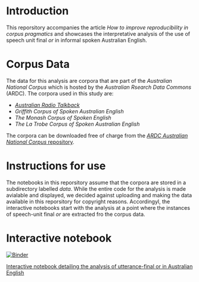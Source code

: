 # Introduction

This reporsitory accompanies the article *How to improve reproducibility in corpus pragmatics* and showcases the interpretative analysis of the use of speech unit final *or* in informal spoken Australian English. 

# Corpus Data

The data for this analysis are corpora that are part of the *Australian National Corpus* which is hosted by the *Australian Rsearch Data Commons* (ARDC). The corpora used in this study are:
 * [*Australian Radio Talkback*](https://researchdata.edu.au/australian-radio-talkback/2008?source=undefined)  
 * *Griffith Corpus of Spoken Australian English*  
 * *The Monash Corpus of Spoken English*  
 * *The La Trobe Corpus of Spoken Australian English*   

The corpora can be downloaded free of charge from the [*ARDC Australian National Corpus* repository](https://researchdata.edu.au/australian-national-corpus/2018).

# Instructions for use

The notebooks in this reporsitory assume that the corpora are stored in a subdirectory labelled *data*. While the entire code for the analysis is made avialable and displayed, we decided against uploading and making the data available in this reporsitory for copyright reasons. Accordingyl, the interactive notebooks start with the analysis at a point where the instances of speech-unit final *or* are extracted fro the corpus data.   

# Interactive notebook

[![Binder](https://mybinder.org/badge_logo.svg)](https://mybinder.org/v2/gh/MartinSchweinberger/IJCL_ReproducibilityInCorpusPragmatics/main?labpath=ufor_cb.ipynb)

[Interactive notebook detailing the analysis of utterance-final or in Australian English](https://mybinder.org/v2/gh/MartinSchweinberger/IJCL_ReproducibilityInCorpusPragmatics/main?labpath=ufor_cb.ipynb)

